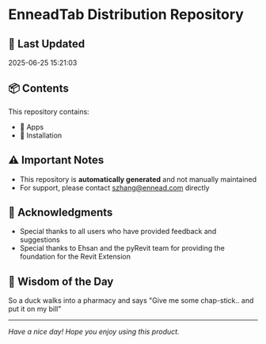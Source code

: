 # EnneadTab Distribution Repository

## 📅 Last Updated
2025-06-25 15:21:03



## 📦 Contents
This repository contains:
- 📂 Apps
- 📂 Installation

## ⚠️ Important Notes
- This repository is **automatically generated** and not manually maintained
- For support, please contact szhang@ennead.com directly

## 🙏 Acknowledgments
- Special thanks to all users who have provided feedback and suggestions
- Special thanks to Ehsan and the pyRevit team for providing the foundation for the Revit Extension

## 💭 Wisdom of the Day
So a duck walks into a pharmacy and says "Give me some chap-stick.. and put it on my bill"

---
*Have a nice day! Hope you enjoy using this product.*

